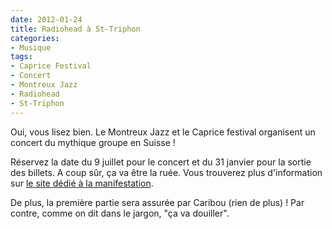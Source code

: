 ```yaml
---
date: 2012-01-24
title: Radiohead à St-Triphon
categories:
- Musique
tags:
- Caprice Festival
- Concert
- Montreux Jazz
- Radiohead
- St-Triphon
---
```

Oui, vous lisez bien. Le Montreux Jazz et le Caprice festival organisent un concert du mythique groupe en Suisse ! <!--more-->

Réservez la date du 9 juillet pour le concert et du 31 janvier pour la sortie des billets. A coup sûr, ça va être la ruée. Vous trouverez plus d'information sur <a href="https://www.caprices.ch/radioheadswitzerland2012/">le site dédié à la manifestation</a>.

De plus, la première partie sera assurée par Caribou (rien de plus) !
Par contre, comme on dit dans le jargon, "ça va douiller".
